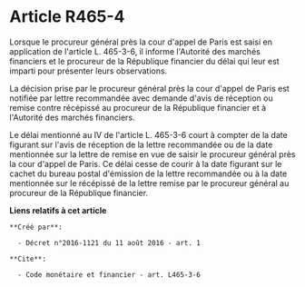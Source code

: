 # Article R465-4

Lorsque le procureur général près la cour d'appel de Paris est saisi en application de l'article L. 465-3-6, il informe
l'Autorité des marchés financiers et le procureur de la République financier du délai qui leur est imparti pour présenter
leurs observations. 

La décision prise par le procureur général près la cour d'appel de Paris est notifiée par lettre recommandée avec demande
d'avis de réception ou remise contre récépissé au procureur de la République financier et à l'Autorité des marchés
financiers. 

Le délai mentionné au IV de l'article L. 465-3-6 court à compter de la date figurant sur l'avis de réception de la lettre
recommandée ou de la date mentionnée sur la lettre de remise en vue de saisir le procureur général près la cour d'appel de
Paris. Ce délai cesse de courir à la date figurant sur le cachet du bureau postal d'émission de la lettre recommandée ou à la
date mentionnée sur le récépissé de la lettre remise par le procureur général au procureur de la République financier.

**Liens relatifs à cet article**

	**Créé par**:

	  - Décret n°2016-1121 du 11 août 2016 - art. 1

	**Cite**:

	  - Code monétaire et financier - art. L465-3-6
